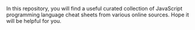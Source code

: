 In this repository, you will find a useful curated collection of JavaScript programming language cheat sheets from various online sources. 
Hope it will be helpful for you.
